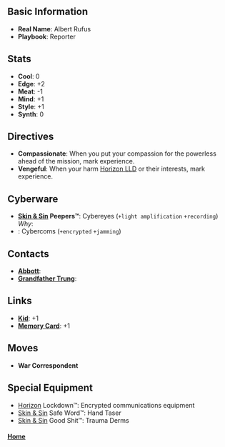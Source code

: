 ## Basic Information
- **Real Name**: Albert Rufus
- **Playbook**: Reporter

## Stats
- **Cool**: 0
- **Edge**: +2
- **Meat**: -1
- **Mind**: +1
- **Style**: +1
- **Synth**: 0

## Directives
- **Compassionate**: When you put your compassion for the powerless ahead of the mission, mark experience.
- **Vengeful**: When your harm [Horizon LLD](../Corporations/HorizonLLD.md) or their interests, mark experience.

## Cyberware
- **[Skin & Sin](../Corporations/SkinAndSin.md) Peepers™**: Cybereyes (`+light amplification` `+recording`)
_Why_: 
- : Cybercoms (`+encrypted` `+jamming`)


## Contacts
- **[Abbott](../Contacts/Abbott)**: 
- **[Grandfather Trung](../Contacts/GrandfatherTrung.md)**: 

## Links
- **[Kid](Kid.md)**: +1
- **[Memory Card](MemoryCard.md)**: +1

## Moves
- **War Correspondent**

## Special Equipment
- [Horizon](../Corporations/HorizonLLD.md) Lockdown™: Encrypted communications equipment
- [Skin & Sin](../Corporations/SkinAndSin.md) Safe Word™: Hand Taser
- [Skin & Sin](../Corporations/SkinAndSin.md) Good Shit™: Trauma Derms

#### [Home](Characters.md)